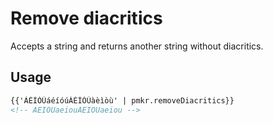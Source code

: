 # Remove diacritics

Accepts a string and returns another string without diacritics.

## Usage

```html
{{'ÁÉÍÓÚáéíóúÀÈÌÒÙàèìòù' | pmkr.removeDiacritics}}
<!-- AEIOUaeiouAEIOUaeiou -->
```